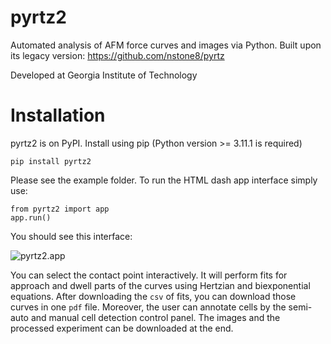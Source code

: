 # pyrtz2

Automated analysis of AFM force curves and images via Python. Built upon its legacy version: https://github.com/nstone8/pyrtz

Developed at Georgia Institute of Technology

# Installation
pyrtz2 is on PyPI. Install using pip (Python version >= 3.11.1 is required)

```
pip install pyrtz2
```

Please see the example folder. To run the HTML dash app interface simply use:

```
from pyrtz2 import app
app.run()
```
You should see this interface:

![pyrtz2.app](data/example.png)

You can select the contact point interactively. It will perform fits for approach and dwell parts of the curves using Hertzian and biexponential equations. After downloading the `csv` of fits, you can download those curves in one `pdf` file. Moreover, the user can annotate cells by the semi-auto and manual cell detection control panel. The images and the processed experiment can be downloaded at the end.
